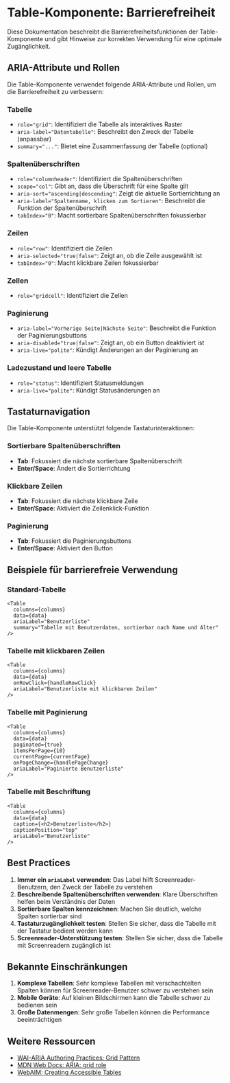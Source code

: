# Table-Komponente: Barrierefreiheit

Diese Dokumentation beschreibt die Barrierefreiheitsfunktionen der Table-Komponente und gibt Hinweise zur korrekten Verwendung für eine optimale Zugänglichkeit.

## ARIA-Attribute und Rollen

Die Table-Komponente verwendet folgende ARIA-Attribute und Rollen, um die Barrierefreiheit zu verbessern:

### Tabelle
- `role="grid"`: Identifiziert die Tabelle als interaktives Raster
- `aria-label="Datentabelle"`: Beschreibt den Zweck der Tabelle (anpassbar)
- `summary="..."`: Bietet eine Zusammenfassung der Tabelle (optional)

### Spaltenüberschriften
- `role="columnheader"`: Identifiziert die Spaltenüberschriften
- `scope="col"`: Gibt an, dass die Überschrift für eine Spalte gilt
- `aria-sort="ascending|descending"`: Zeigt die aktuelle Sortierrichtung an
- `aria-label="Spaltenname, klicken zum Sortieren"`: Beschreibt die Funktion der Spaltenüberschrift
- `tabIndex="0"`: Macht sortierbare Spaltenüberschriften fokussierbar

### Zeilen
- `role="row"`: Identifiziert die Zeilen
- `aria-selected="true|false"`: Zeigt an, ob die Zeile ausgewählt ist
- `tabIndex="0"`: Macht klickbare Zeilen fokussierbar

### Zellen
- `role="gridcell"`: Identifiziert die Zellen

### Paginierung
- `aria-label="Vorherige Seite|Nächste Seite"`: Beschreibt die Funktion der Paginierungsbuttons
- `aria-disabled="true|false"`: Zeigt an, ob ein Button deaktiviert ist
- `aria-live="polite"`: Kündigt Änderungen an der Paginierung an

### Ladezustand und leere Tabelle
- `role="status"`: Identifiziert Statusmeldungen
- `aria-live="polite"`: Kündigt Statusänderungen an

## Tastaturnavigation

Die Table-Komponente unterstützt folgende Tastaturinteraktionen:

### Sortierbare Spaltenüberschriften
- **Tab**: Fokussiert die nächste sortierbare Spaltenüberschrift
- **Enter/Space**: Ändert die Sortierrichtung

### Klickbare Zeilen
- **Tab**: Fokussiert die nächste klickbare Zeile
- **Enter/Space**: Aktiviert die Zeilenklick-Funktion

### Paginierung
- **Tab**: Fokussiert die Paginierungsbuttons
- **Enter/Space**: Aktiviert den Button

## Beispiele für barrierefreie Verwendung

### Standard-Tabelle

```tsx
<Table
  columns={columns}
  data={data}
  ariaLabel="Benutzerliste"
  summary="Tabelle mit Benutzerdaten, sortierbar nach Name und Alter"
/>
```

### Tabelle mit klickbaren Zeilen

```tsx
<Table
  columns={columns}
  data={data}
  onRowClick={handleRowClick}
  ariaLabel="Benutzerliste mit klickbaren Zeilen"
/>
```

### Tabelle mit Paginierung

```tsx
<Table
  columns={columns}
  data={data}
  paginated={true}
  itemsPerPage={10}
  currentPage={currentPage}
  onPageChange={handlePageChange}
  ariaLabel="Paginierte Benutzerliste"
/>
```

### Tabelle mit Beschriftung

```tsx
<Table
  columns={columns}
  data={data}
  caption={<h2>Benutzerliste</h2>}
  captionPosition="top"
  ariaLabel="Benutzerliste"
/>
```

## Best Practices

1. **Immer ein `ariaLabel` verwenden**: Das Label hilft Screenreader-Benutzern, den Zweck der Tabelle zu verstehen
2. **Beschreibende Spaltenüberschriften verwenden**: Klare Überschriften helfen beim Verständnis der Daten
3. **Sortierbare Spalten kennzeichnen**: Machen Sie deutlich, welche Spalten sortierbar sind
4. **Tastaturzugänglichkeit testen**: Stellen Sie sicher, dass die Tabelle mit der Tastatur bedient werden kann
5. **Screenreader-Unterstützung testen**: Stellen Sie sicher, dass die Tabelle mit Screenreadern zugänglich ist

## Bekannte Einschränkungen

1. **Komplexe Tabellen**: Sehr komplexe Tabellen mit verschachtelten Spalten können für Screenreader-Benutzer schwer zu verstehen sein
2. **Mobile Geräte**: Auf kleinen Bildschirmen kann die Tabelle schwer zu bedienen sein
3. **Große Datenmengen**: Sehr große Tabellen können die Performance beeinträchtigen

## Weitere Ressourcen

- [WAI-ARIA Authoring Practices: Grid Pattern](https://www.w3.org/WAI/ARIA/apg/patterns/grid/)
- [MDN Web Docs: ARIA: grid role](https://developer.mozilla.org/en-US/docs/Web/Accessibility/ARIA/Roles/grid_role)
- [WebAIM: Creating Accessible Tables](https://webaim.org/techniques/tables/)